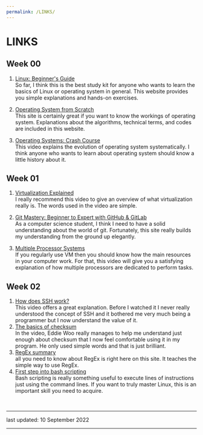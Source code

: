 ```yaml
---
permalink: /LINKS/
---
```


# LINKS

## Week 00
1. [Linux: Beginner's Guide](https://linuxjourney.com/)<br>
So far, I think this is the best study kit for anyone who wants to learn the basics of Linux or operating system in general. This website provides you simple explanations and hands-on exercises.

2. [Operating System from Scratch](https://www.udemy.com/course/operating-systems-from-scratch-part1/)<br>
This site is certainly great if you want to know the workings of operating system. Explanations about the algorithms, technical terms, and codes are included in this website.

3. [Operating Systems: Crash Course](https://www.youtube.com/watch?v=26QPDBe-NB8)<br>
This video explains the evolution of operating system systematically. I think anyone who wants to learn about operating system should know a little history about it.

## Week 01
1. [Virtualization Explained](https://www.youtube.com/watch?v=FZR0rG3HKIk)<br>
I really recommend this video to give an overview of what virtualization really is. The words used in the video are simple.

2. [Git Mastery: Beginner to Expert with GitHub & GitLab](https://www.udemy.com/course/git-mastery-beginner-to-expert-with-github-gitlab/)<br>
As a computer science student, I think I need to have a solid understanding about the world of git. Fortunately, this site really builds my understanding from the ground up elegantly.

3. [Multiple Processor Systems](https://www.youtube.com/watch?v=3RvkfuXUv1c)<br>
If you regularly use VM then you should know how the main resources in your computer work. For that, this video will give you a satisfying explanation of how multiple processors are dedicated to perform tasks.

## Week 02
1. [How does SSH work?](https://www.youtube.com/watch?v=GSIDS_lvRv4)<br>
This video offers a great explanation. Before I watched it I never really understood the concept of SSH and it bothered me very much being a programmer but I now understand the value of it.
2. [The basics of checksum](https://www.youtube.com/watch?v=RFOGDY2e0mQ)<br>
In the video, Eddie Woo really manages to help me understand just enough about checksum that I now feel comfortable using it in my program. He only used simple words and that is just brilliant.
3. [RegEx summary](https://www.geeksforgeeks.org/write-regular-expressions/)<br>
all you need to know about RegEx is right here on this site. It teaches the simple way to use RegEx.
4. [First step into bash scripting](https://www.geeksforgeeks.org/bash-scripting-introduction-to-bash-and-bash-scripting/)<br>
Bash scripting is really something useful to execute lines of instructions just using the command lines. If you want to truly master Linux, this is an important skill you need to acquire.

<br>
<hr>
last updated: 10 September 2022
<hr>
<br>

